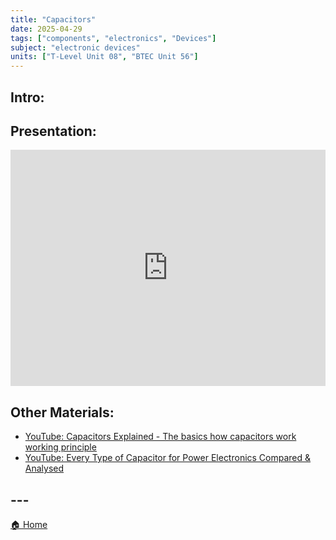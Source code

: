 ```yaml
---
title: "Capacitors"
date: 2025-04-29
tags: ["components", "electronics", "Devices"]
subject: "electronic devices"
units: ["T-Level Unit 08", "BTEC Unit 56"]
---
```


## Intro:

## Presentation:

<div style="position: relative; width: 100%; height: 0; padding-top: 75%;">
    <iframe src="https://EngineeringShare.github.io/engineering-hub/presentations/Capacitors.pdf" 
        style="position: absolute; top: 0; left: 0; width: 100%; height: 100%; border: none;">
    </iframe>
</div>

## Other Materials:
* [YouTube: Capacitors Explained - The basics how capacitors work working principle](https://youtu.be/X4EUwTwZ110)
* [YouTube: Every Type of Capacitor for Power Electronics Compared & Analysed](https://youtu.be/Fwng7mRuOVw?si=02tune5xZNSTOcdr)

## ---

<a href="https://engineeringshare.github.io/engineering-hub">🏠 Home</a>
